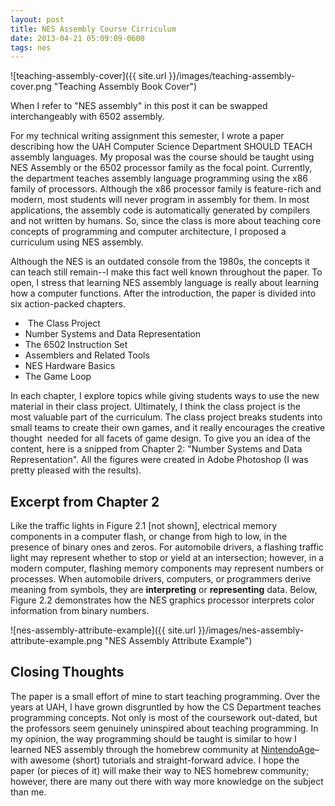 ```yaml
---
layout: post
title: NES Assembly Course Cirriculum
date: 2013-04-21 05:09:09-0600
tags: nes
---
```


![teaching-assembly-cover]({{ site.url }}/images/teaching-assembly-cover.png "Teaching Assembly Book Cover")

When I refer to "NES assembly" in this post it can be swapped interchangeably with 6502 assembly.

For my technical writing assignment this semester, I wrote a paper describing how the UAH Computer Science Department SHOULD TEACH assembly languages. My proposal was the course should be taught using NES Assembly or the 6502 processor family as the focal point. Currently, the department teaches assembly language programming using the x86 family of processors. Although the x86 processor family is feature-rich and modern, most students will never program in assembly for them. In most applications, the assembly code is automatically generated by compilers and not written by humans. So, since the class is more about teaching core concepts of programming and computer architecture, I proposed a curriculum using NES assembly.

Although the NES is an outdated console from the 1980s, the concepts it can teach still remain--I make this fact well known throughout the paper. To open, I stress that learning NES assembly language is really about learning how a computer functions. After the introduction, the paper is divided into six action-packed chapters.

-  The Class Project
- Number Systems and Data Representation
- The 6502 Instruction Set
- Assemblers and Related Tools
- NES Hardware Basics
- The Game Loop

In each chapter, I explore topics while giving students ways to use the new material in their class project. Ultimately, I think the class project is the most valuable part of the curriculum. The class project breaks students into small teams to create their own games, and it really encourages the creative thought  needed for all facets of game design. To give you an idea of the content, here is a snipped from Chapter 2: "Number Systems and Data Representation". All the figures were created in Adobe Photoshop (I was pretty pleased with the results).

## Excerpt from Chapter 2
Like the traffic lights in Figure 2.1 [not shown], electrical memory components in a computer flash, or change from high to low, in the presence of binary ones and zeros. For automobile drivers, a flashing traffic light may represent whether to stop or yield at an intersection; however, in a modern computer, flashing memory components may represent numbers or processes. When automobile drivers, computers, or programmers derive meaning from symbols, they are **interpreting** or **representing** data. Below, Figure 2.2 demonstrates how the NES graphics processor interprets color information from binary numbers.

![nes-assembly-attribute-example]({{ site.url }}/images/nes-assembly-attribute-example.png "NES Assembly Attribute Example")

## Closing Thoughts

The paper is a small effort of mine to start teaching programming. Over the years at UAH, I have grown disgruntled by how the CS Department teaches programming concepts. Not only is most of the coursework out-dated, but the professors seem genuinely uninspired about teaching programming. In my opinion, the way programming should be taught is similar to how I learned NES assembly through the homebrew community at [NintendoAge](http://nintendoage.com/)–with awesome (short) tutorials and straight-forward advice. I hope the paper (or pieces of it) will make their way to NES homebrew community; however, there are many out there with way more knowledge on the subject than me.